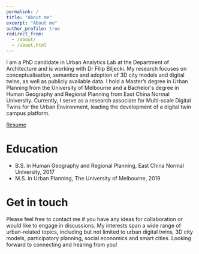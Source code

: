 ```yaml
---
permalink: /
title: "About me"
excerpt: "About me"
author_profile: true
redirect_from: 
  - /about/
  - /about.html
---
```


I am a PhD candidate in Urban Analytics Lab at the Department of Architecture and is working with Dr Filip Biljecki. My research focuses on conceptualisation, semantics and adoption of 3D city models and digital twins, as well as publicly available data. I hold a Master’s degree in Urban Planning from the University of Melbourne and a Bachelor's degree in Human Geography and Regional Planning from East China Normal University. Currently, I serve as a research associate for Multi-scale Digital Twins for the Urban Environment, leading the development of a digital twin campus platform.

[Resume](CV-Binyu-LEI-20230710.pdf)

Education
======
* B.S. in Human Geography and Regional Planning, East China Normal University, 2017
* M.S. in Urban Planning, The University of Melbourne, 2019

Get in touch
======
Please feel free to contact me if you have any ideas for collaboration or would like to engage in discussions. My interests span a wide range of urban-related topics, including but not limited to urban digital twins, 3D city models, participatory planning, social economics and smart cities. Looking forward to connecting and hearing from you!
